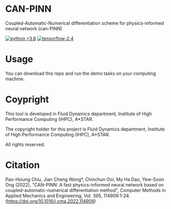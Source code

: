 # CAN-PINN
Coupled-Automatic-Numerical differentiation scheme for physics-informed neural network (can-PINN) 

[![python >3.8](https://img.shields.io/badge/python-3.8-brightgreen)](https://www.python.org/) [![tensorflow-2.4](https://img.shields.io/badge/tensorflow-2.4-orange)](https://github.com/tensorflow/tensorflow)


# Usage
You can download this repo and run the demo tasks on your computing machine.

# Coypright
This tool is developed in Fluid Dynamics department, Institute of High Performance Computing (IHPC), A*STAR.

The copyright holder for this project is Fluid Dynamics department, Institute of High Performance Computing (IHPC), A*STAR.

All rights reserved.

# Citation
Pao-Hsiung Chiu, Jian Cheng Wong*, Chinchun Ooi, My Ha Dao, Yew-Soon Ong (2022), "CAN-PINN: A fast physics-informed neural network based on coupled-automatic-numerical differentiation method", Computer Methods in Applied Mechanics and Engineering, Vol. 395, 114909:1-24. (https://doi.org/10.1016/j.cma.2022.114909)
